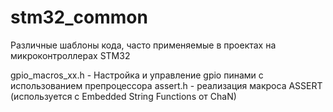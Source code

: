 # stm32_common
Различные шаблоны кода, часто применяемые в проектах на микроконтроллерах STM32

gpio_macros_xx.h - Настройка и управление gpio пинами с использованием препроцессора
assert.h - реализация макроса ASSERT (используется с Embedded String Functions от ChaN)
